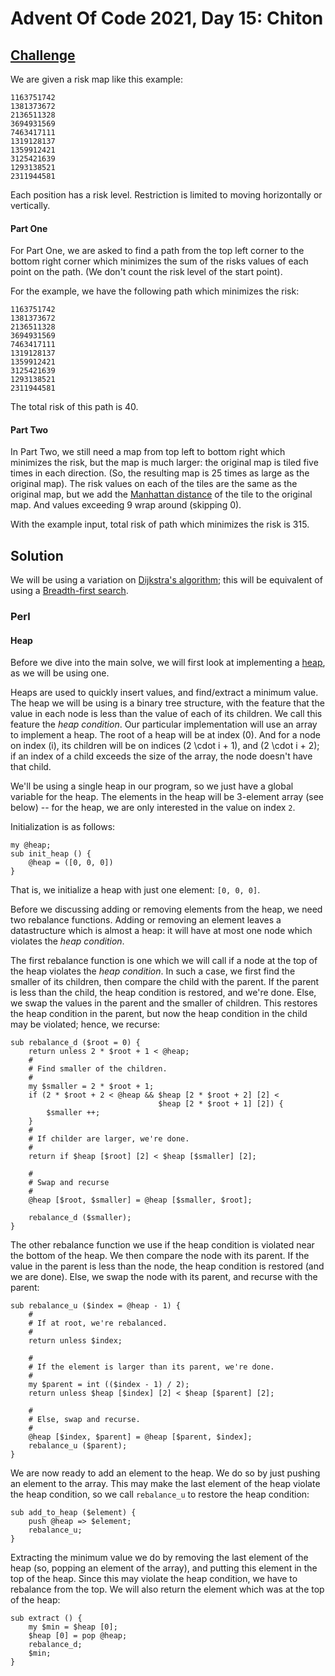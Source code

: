 # Advent Of Code 2021, Day 15: Chiton

## [Challenge](https://adventofcode.com/2021/day/15)

We are given a risk map like this example:

~~~~
1163751742
1381373672
2136511328
3694931569
7463417111
1319128137
1359912421
3125421639
1293138521
2311944581
~~~~

Each position has a risk level. Restriction is limited to moving
horizontally or vertically.

#### Part One

For Part One, we are asked to find a path from the top left corner
to the bottom right corner which minimizes the sum of the risks values
of each point on the path. (We don't count the risk level of the
start point).

For the example, we have the following path which minimizes the
risk:

<pre><code><span class = "important">1</span>163751742
<span class = "important">1</span>381373672
<span class = "important">2</span><span class = "important">1</span><span class = "important">3</span><span class = "important">6</span><span class = "important">5</span><span class = "important">1</span><span class = "important">1</span>328
369493<span class = "important">1</span><span class = "important">5</span>69
7463417<span class = "important">1</span>11
1319128<span class = "important">1</span><span class = "important">3</span>7
13599124<span class = "important">2</span>1
31254216<span class = "important">3</span>9
12931385<span class = "important">2</span><span class = "important">1</span>
231194458<span class = "important">1</span>
</code></pre>

The total risk of this path is <span class = "answer">40</span>.

#### Part Two

In Part Two, we still need a map from top left to bottom right
which minimizes the risk, but the map is much larger: the original
map is tiled five times in each direction. (So, the resulting
map is 25 times as large as the original map). The risk values on
each of the tiles are the same as the original map, but we add
the [Manhattan distance](#wiki) of the tile to the original map.
And values exceeding 9 wrap around (skipping 0).

With the example input, total risk of path which minimizes the
risk is <span class = "answer">315</span>.

## Solution

We will be using a variation on [Dijkstra's algorithm](#wiki);
this will be equivalent of using a [Breadth-first search](#wiki).

### Perl

#### Heap

Before we dive into the main solve, we will first look at
implementing a [heap](#heap), as we will be using one.

Heaps are used to quickly insert values, and find/extract a minimum
value. The heap we will be using is a binary tree structure, with
the feature that the value in each node is less than the value of
each of its children. We call this feature the *heap condition*.
Our particular implementation will use an array to implement
a heap. The root of a heap will be at index \(0\). And for a node
on index \(i\), its children will be on indices \(2 \cdot i + 1\),
and \(2 \cdot i + 2\); if an index of a child exceeds the size
of the array, the node doesn't have that child.

We'll be using a single heap in our program, so we just have a
global variable for the heap. The elements in the heap will be
3-element array (see below) -- for the heap, we are only interested
in the value on index `2`. 

Initialization is as follows:

~~~~
my @heap;
sub init_heap () {
    @heap = ([0, 0, 0])
}
~~~~

That is, we initialize a heap with just one element: `[0, 0, 0]`.

Before we discussing adding or removing elements from the heap,
we need two rebalance functions. Adding or removing an element
leaves a datastructure which is almost a heap: it will have at
most one node which violates the *heap condition*.

The first rebalance function is one which we will call if a node
at the top of the heap violates the *heap condition*. In such a
case, we first find the smaller of its children, then compare the
child with the parent. If the parent is less than the child, the
heap condition is restored, and we're done. Else, we swap the 
values in the parent and the smaller of children. This restores
the heap condition in the parent, but now the heap condition in
the child may be violated; hence, we recurse:

~~~~
sub rebalance_d ($root = 0) {
    return unless 2 * $root + 1 < @heap;
    # 
    # Find smaller of the children.
    #
    my $smaller = 2 * $root + 1;
    if (2 * $root + 2 < @heap && $heap [2 * $root + 2] [2] <
                                 $heap [2 * $root + 1] [2]) {
        $smaller ++;
    }
    # 
    # If childer are larger, we're done.
    #
    return if $heap [$root] [2] < $heap [$smaller] [2];

    # 
    # Swap and recurse
    #
    @heap [$root, $smaller] = @heap [$smaller, $root];

    rebalance_d ($smaller);
}
~~~~

The other rebalance function we use if the heap condition is violated
near the bottom of the heap. We then compare the node with its parent.
If the value in the parent is less than the node, the heap condition
is restored (and we are done). Else, we swap the node with its parent,
and recurse with the parent:

~~~~
sub rebalance_u ($index = @heap - 1) {
    # 
    # If at root, we're rebalanced.
    #
    return unless $index;

    # 
    # If the element is larger than its parent, we're done.
    #
    my $parent = int (($index - 1) / 2);
    return unless $heap [$index] [2] < $heap [$parent] [2];

    # 
    # Else, swap and recurse.
    #
    @heap [$index, $parent] = @heap [$parent, $index];
    rebalance_u ($parent);
}
~~~~

We are now ready to add an element to the heap. We do so by just
pushing an element to the array. This may make the last element
of the heap violate the heap condition, so we call `rebalance_u`
to restore the heap condition:

~~~~
sub add_to_heap ($element) {
    push @heap => $element;  
    rebalance_u;
}
~~~~

Extracting the minimum value we do by removing the last element
of the heap (so, popping an element of the array), and putting
this element in the top of the heap. Since this may violate
the heap condition, we have to rebalance from the top. We will
also return the element which was at the top of the heap:

~~~~
sub extract () {
    my $min = $heap [0];
    $heap [0] = pop @heap;
    rebalance_d;
    $min;
}
~~~~

